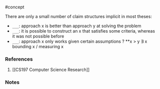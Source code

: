 #concept

There are only a small number of claim structures implicit in most theses:
- `___`: approach x is better than approach y at solving the problem 
- `___`: it is possible to construct an x that satisfies some criteria, whereas it was not possible before 
- `___`: approach x only works given certain assumptions
?
**x > y
∃ x
 bounding x / measuring x
### References
1. [[CS197 Computer Science Research]]
### Notes
<!--LEARN:ey0Pd55O-->




